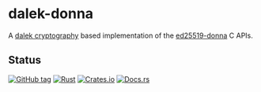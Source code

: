 # dalek-donna

A [dalek cryptography](https://github.com/dalek-cryptography/) based implementation of the [ed25519-donna](https://github.com/floodyberry/ed25519-donna) C APIs.

## Status

[![GitHub tag](https://img.shields.io/github/tag/ryankurte/rust-dalek-donna.svg)](https://github.com/ryankurte/rust-dalek-donna)
[![Rust](https://github.com/ryankurte/rust-dalek-donna/actions/workflows/ci.yml/badge.svg)](https://github.com/ryankurte/rust-dalek-donna/actions/workflows/ci.yml)
[![Crates.io](https://img.shields.io/crates/v/dalek-donna.svg)](https://crates.io/crates/dalek-donna)
[![Docs.rs](https://docs.rs/dalek-donna/badge.svg)](https://docs.rs/dalek-donna)
